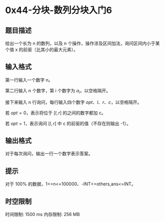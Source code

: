 # 0x44-分块-数列分块入门6

## 题目描述

给出一个长为 n 的数列，以及 n 个操作，操作涉及区间加法，询问区间内小于某个值 x 的前驱（比其小的最大元素）。

## 输入格式

第一行输入一个数字 n。

第二行输入 n 个数字，第 i 个数字为 $a_i$，以空格隔开。

接下来输入 n 行询问，每行输入四个数字 $opt、l、r、c$，以空格隔开。

若 $opt = 0$，表示将位于 $[l, r]$ 的之间的数字都加 c。

若 $opt  = 1$，表示询问 $[l, r]$ 中 c 的前驱的值（不存在则输出 -1）。

## 输出格式

对于每次询问，输出一行一个数字表示答案。



## 提示

对于 100% 的数据，1<=n<=100000、-INT<=others,ans<=INT。



## 时空限制

时间限制: 1500 ms
内存限制: 256 MB
